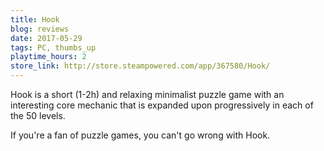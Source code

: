 ```yaml
---
title: Hook 
blog: reviews
date: 2017-05-29
tags: PC, thumbs_up
playtime_hours: 2
store_link: http://store.steampowered.com/app/367580/Hook/
---
```

Hook is a short (1-2h) and relaxing minimalist puzzle game with an interesting core mechanic that is expanded upon progressively in each of the 50 levels.

If you're a fan of puzzle games, you can't go wrong with Hook.
